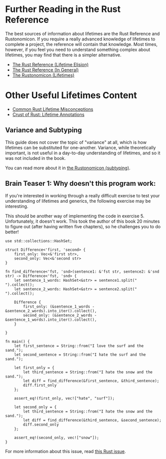 # Further Reading in the Rust Reference

The best sources of information about lifetimes are the Rust Reference and
Rustonomicon. If you require a really advanced knowledge of lifetimes to
complete a project, the reference will contain that knowledge. Most times,
however, if you feel you need to understand something complex about lifetimes,
you may find that there is a simpler alternative.

 - [The Rust Reference (Lifetime Elision)](https://doc.rust-lang.org/reference/lifetime-elision.html)
 - [The Rust Reference (In General)](https://doc.rust-lang.org/reference/)
 - [The Rustonomicon (Lifetimes)](https://doc.rust-lang.org/nomicon/lifetimes.html)

# Other Useful Lifetimes Content

- [Common Rust Lifetime Misconceptions](https://github.com/pretzelhammer/rust-blog/blob/master/posts/common-rust-lifetime-misconceptions.md)
- [Crust of Rust: Lifetime Annotations](https://www.youtube.com/watch?v=rAl-9HwD858)

## Variance and Subtyping

This guide does not cover the topic of "variance" at all, which is how lifetimes can be substituted for
one-another. Variance, while theoretically important, is not useful in a day-to-day understanding
of lifetimes, and so it was not included in the book.

You can read more about it in [the Rustonomicon (subtyping)](https://doc.rust-lang.org/nomicon/subtyping.html).

## Brain Teaser 1: Why doesn't this program work:

If you're interested in working through a really difficult exercise to test
your understanding of lifetimes and generics, the following exercise may be interesting.

This should be another way of implementing the code in exercise 5.
Unfortunately, it doesn't work. This took the author of this book
20 minutes to figure out (after having written five chapters), so he
challenges you to do better!

```rust,ignore
use std::collections::HashSet;

struct Difference<'first, 'second> {
    first_only: Vec<&'first str>,
    second_only: Vec<&'second str>
}

fn find_difference<'fst, 'snd>(sentence1: &'fst str, sentence2: &'snd str) -> Difference<'fst, 'snd> {
    let sentence_1_words: HashSet<&str> = sentence1.split(" ").collect();
    let sentence_2_words: HashSet<&str> = sentence2.split(" ").collect();

    Difference {
        first_only: (&sentence_1_words - &sentence_2_words).into_iter().collect(),
        second_only: (&sentence_2_words - &sentence_1_words).into_iter().collect(),
    }

}

fn main() {
    let first_sentence = String::from("I love the surf and the sand.");
    let second_sentence = String::from("I hate the surf and the sand.");

    let first_only = {
        let third_sentence = String::from("I hate the snow and the sand.");
        let diff = find_difference(&first_sentence, &third_sentence);
        diff.first_only
    };

    assert_eq!(first_only, vec!["hate", "surf"]);

    let second_only = {
        let third_sentence = String::from("I hate the snow and the sand.");
        let diff = find_difference(&third_sentence, &second_sentence);
        diff.second_only
    };

    assert_eq!(second_only, vec!["snow"]);
}
```

For more information about this issue, read [this Rust issue](https://github.com/rust-lang/rust/issues/73788).
